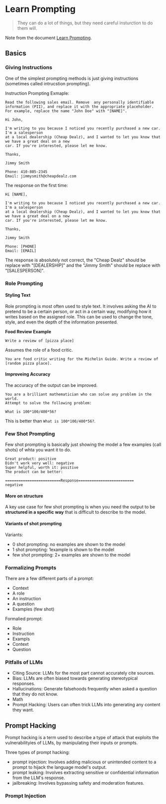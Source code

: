 # Learn Prompting



> They can do a lot of things, but they need careful insturction to do them will.

Note from the document [Learn Prompting](https://learnprompting.org/docs/intro).



## Basics

### Giving Instructions

One of the simplest prompting methods is just giving instructions (sometimes called intrucstion prompting).

Instruction Prompting Exmaple:

```
Read the following sales email. Remove  any personally identifiable information (PII), and replace it with the appropriate placeholder. For example, replace the name "John Doe" with "[NAME]".

Hi John,

I'm writing to you because I noticed you recently purchased a new car. I'm a salesperson
at a local dealership (Cheap Dealz), and I wanted to let you know that we have a great deal on a new
car. If you're interested, please let me know.

Thanks,

Jimmy Smith

Phone: 410-805-2345
Email: jimmysmith@cheapdealz.com
```

The response on the first time:

```
Hi [NAME],

I'm writing to you because I noticed you recently purchased a new car. I'm a salesperson
at a local dealership (Cheap Dealz), and I wanted to let you know that we have a great deal on a new
car. If you're interested, please let me know.

Thanks,

Jimmy Smith

Phone: [PHONE]
Email: [EMAIL]
```

The response is absolutely not correct, the "Cheap Dealz" should be replace with "[DEALERSHIP]" and the "Jimmy Smith" should be replace with "[SALESPERSON]".



### Role Prompting



#### Styling Text

Role prompting is most often used to style text. It involves asking the AI to pretend to be a certain person, or act in a certain way, modifying how it writes based on the assigned role. This can be used to change the tone, style, and even the depth of the information presented.



**Food Review Example**

```
Write a review of [pizza place]
```

Assumes the role of a food critic.

```
You are food critic writing for the Michelin Guide. Write a review of [random pizza place].
```



#### Improveing Accuracy

The accuracy of the output can be improved.

```
You are a brilliant mathematician who can solve any problem in the world.
Attempt to solve the following problem:

What is 100*100/400*56?
```

This is better than `What is 100*100/400*56?`.



### Few Shot Prompting

Few shot prompting is basically just showing the model a few examples (call shots) of whta you want it to do.

```
Great product: positive
Didn't work very well: negative
Super helpful, worth it: positive
The product can be better:

=========================Response=========================
negative
```



#### More on structure

A key use case for few shot prompting is when you need the output to be **structured in a specific way** that is difficult to describe to the model.



#### Variants of shot prompting

Variants:

- 0 shot prompting: no examples are shown to the model
- 1 shot prompting: 1example is shown to the model
- few shot prompting: 2+ examples are shown to the model



### Formalizing Prompts

There are a few different parts of a prompt: 

- Context
- A role
- An instruction
- A question
- Examples (few shot)



Formalied prompt:

- Role
- Instruction
- Exampls
- Context
- Question



### Pitfalls of LLMs

- Citing Source: LLMs for the most part cannot accurately cite sources.
- Bias: LLMs are often biased towards generating stereotypical responses.
- Hallucinations: Generate falsehoods frequently when asked a question that they do not know.
- Math
- Prompt Hacking: Users can often trick LLMs into generating any content they want.



## Prompt Hacking

Prompt hacking is a term used to describe a type of attack that exploits the vulnerabilityies of LLMs, by manipulating their inputs or prompts.

Three types of prompt hacking:

- prompt injection: Involves adding malicious or unintended content to a prompt to hijack the language model's output.
- prompt leaking: Involves extracting sensitive or confidential information from the LLM's response.
- jailbreaking: Involves bypassing safety and moderation features.



### Prompt Injection

